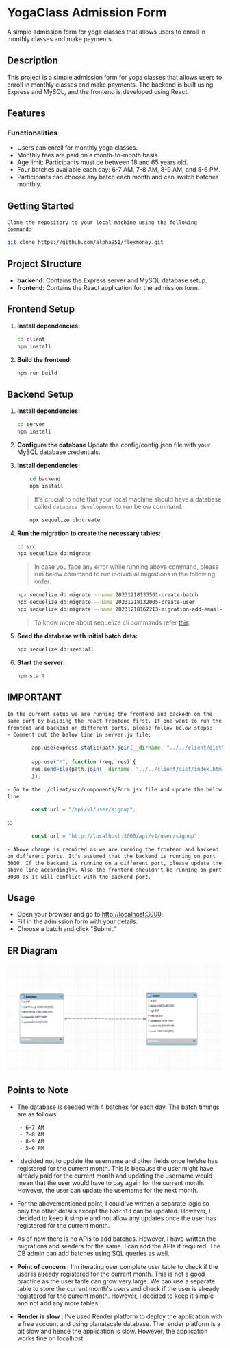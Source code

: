 # YogaClass Admission Form

A simple admission form for yoga classes that allows users to enroll in monthly classes and make payments.

## Description

This project is a simple admission form for yoga classes that allows users to enroll in monthly classes and make payments. The backend is built using Express and MySQL, and the frontend is developed using React.

## Features

### Functionalities

- Users can enroll for monthly yoga classes.
- Monthly fees are paid on a month-to-month basis.
- Age limit: Participants must be between 18 and 65 years old.
- Four batches available each day: 6-7 AM, 7-8 AM, 8-9 AM, and 5-6 PM.
- Participants can choose any batch each month and can switch batches monthly.

## Getting Started

    Clone the repository to your local machine using the following command:
    
```bash
git clone https://github.com/alpha951/flexmoney.git
```

## Project Structure

- **backend**: Contains the Express server and MySQL database setup.
- **frontend**: Contains the React application for the admission form.

## Frontend Setup

1. **Install dependencies:**

    ```bash
    cd client
    npm install
    ```

2. **Build the frontend:**

    ```bash
    npm run build
    ```

## Backend Setup

1. **Install dependencies:**

    ```bash
    cd server
    npm install
    ```

2. **Configure the database**
    Update the config/config.json file with your MySQL database credentials.

3. **Install dependencies:**

    ```bash
        cd backend
        npm install
    ```

    > It's crucial to note that your local machine should have a database called `database_development` to run below command.
    ```bash
        npx sequelize db:create
    ```

4. **Run the migration to create the necessary tables:**

    ```bash
    cd src
    npx sequelize db:migrate
    ```

    > In case you face any error while running above command, please run below command to run individual migrations in the following order:
    ```bash
    npx sequelize db:migrate --name 20231218133501-create-batch
    npx sequelize db:migrate --name 20231218132005-create-user
    npx sequelize db:migrate --name 20231218162213-migration-add-email-user
    ```

    > To know more about sequelize cli commands refer [this](https://github.com/sequelize/cli?tab=readme-ov-file#usage).

5. **Seed the database with initial batch data:**

    ```bash
    npx sequelize db:seed:all
    ```

6. **Start the server:**

    ```bash
    npm start
    ```

## IMPORTANT
    In the current setup we are running the frontend and backedn on the same port by building the react frontend first. If one want to run the frontend and backend on different ports, please follow below steps:
    - Comment out the below line in server.js file:

```js
        app.use(express.static(path.join(__dirname, "../../client/dist")));

        app.use("*", function (req, res) {
        res.sendFile(path.join(__dirname, "../../client/dist/index.html"));
        });
```

    - Go to the ./client/src/components/Form.jsx file and update the below line:

```js
        const url = "/api/v1/user/signup";
```

to

```js
        const url = "http://localhost:3000/api/v1/user/signup";
```

    - Above change is required as we are running the frontend and backend on different ports. It's assumed that the backend is running on port 3000. If the backend is running on a different port, please update the above line accordingly. Also the frontend shouldn't be running on port 3000 as it will conflict with the backend port.
## Usage

- Open your browser and go to <http://localhost:3000>.
- Fill in the admission form with your details.
- Choose a batch and click "Submit."

## ER Diagram

![Alt text](ER-diagram.png)

## Points to Note

- The database is seeded with 4 batches for each day. The batch timings are as follows:

```
    - 6-7 AM
    - 7-8 AM
    - 8-9 AM
    - 5-6 PM
```

- I decided not to update the username and other fields once he/she has registered for the current month. This is because the user might have already paid for the current month and updating the username would mean that the user would have to pay again for the current month. However, the user can update the username for the next month.

- For the abovementioned point, I could've written a separate logic so only the other details except the `batchId` can be updated. However, I decided to keep it simple and not allow any updates once the user has registered for the current month.

- As of now there is no APIs to add batches. However, I have written the migrations and seeders for the same. I can add the APIs if required. The DB admin can add batches using SQL queries as well.

- **Point of concern** : I'm iterating over complete user table to check if the user is already registered for the current month. This is not a good practice as the user table can grow very large. We can use a separate table to store the current month's users and check if the user is already registered for the current month. However, I decided to keep it simple and not add any more tables.

- **Render is slow** : I've used Render platform to deploy the application with a free account and using planatscale database. The render platform is a bit slow and hence the application is slow. However, the application works fine on localhost.

